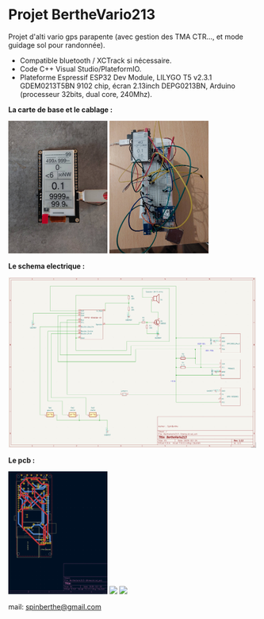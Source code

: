 # Projet BertheVario213

Projet d'alti vario gps parapente (avec gestion des TMA CTR..., et mode guidage sol pour randonnée).
- Compatible bluetooth / XCTrack si nécessaire.
- Code C++ Visual Studio/PlateformIO.
- Plateforme Espressif ESP32 Dev Module, LILYGO T5 v2.3.1 GDEM0213T5BN 9102 chip, écran 2.13inch DEPG0213BN, Arduino (processeur 32bits, dual core, 240Mhz).

**La carte de base et le cablage :**

<img src="./Photos/00-ecran-vz.jpg" width="200"/> <img src="./Photos/03-cablage.jpg" width="200"/>

**Le schema electrique :**

<img src="./Photos/01-shema-BV213-1.12.png" width="500"/>

**Le pcb :**

<img src="./Photos/04-pcb-1.11.png" width="200"/> <img src="./Photos/05-pcb-ok-1-mini.jpg" width="200"/> <img src="./Photos/06-pcb-ok-2-mini.jpg" width="200"/>

mail: spinberthe@gmail.com
